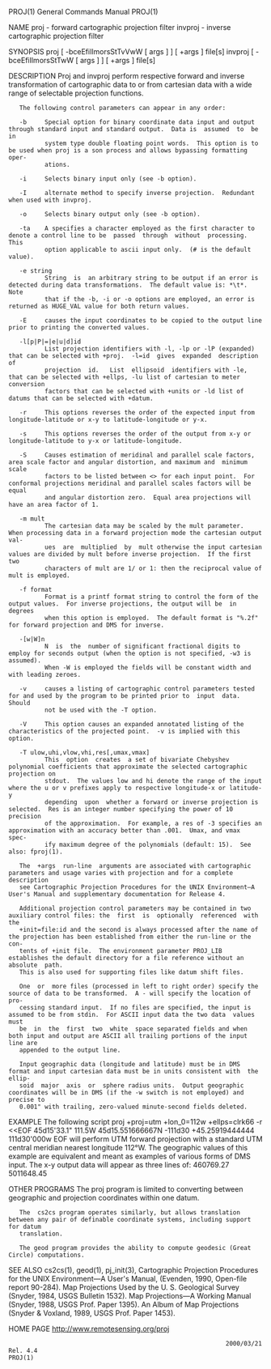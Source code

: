 PROJ(1)                                                       General Commands Manual                                                      PROJ(1)

NAME
       proj - forward cartographic projection filter
       invproj - inverse cartographic projection filter

SYNOPSIS
       proj [ -bceEfiIlmorsStTvVwW [ args ] ] [ +args ] file[s]
       invproj [ -bceEfiIlmorsStTwW [ args ] ] [ +args ] file[s]

DESCRIPTION
       Proj  and invproj perform respective forward and inverse transformation of cartographic data to or from cartesian data with a wide range of
       selectable projection functions.

       The following control parameters can appear in any order:

       -b     Special option for binary coordinate data input and output through standard input and standard output.  Data is  assumed  to  be  in
              system type double floating point words.  This option is to be used when proj is a son process and allows bypassing formatting oper‐
              ations.

       -i     Selects binary input only (see -b option).

       -I     alternate method to specify inverse projection.  Redundant when used with invproj.

       -o     Selects binary output only (see -b option).

       -ta    A specifies a character employed as the first character to denote a control line to be  passed  through  without  processing.   This
              option applicable to ascii input only.  (# is the default value).

       -e string
              String  is  an arbitrary string to be output if an error is detected during data transformations.  The default value is: *\t*.  Note
              that if the -b, -i or -o options are employed, an error is returned as HUGE_VAL value for both return values.

       -E     causes the input coordinates to be copied to the output line prior to printing the converted values.

       -l[p|P|=|e|u|d]id
              List projection identifiers with -l, -lp or -lP (expanded) that can be selected with +proj.  -l=id  gives  expanded  description  of
              projection  id.   List  ellipsoid  identifiers with -le, that can be selected with +ellps, -lu list of cartesian to meter conversion
              factors that can be selected with +units or -ld list of datums that can be selected with +datum.

       -r     This options reverses the order of the expected input from longitude-latitude or x-y to latitude-longitude or y-x.

       -s     This options reverses the order of the output from x-y or longitude-latitude to y-x or latitude-longitude.

       -S     Causes estimation of meridinal and parallel scale factors, area scale factor and angular distortion, and maximum and  minimum  scale
              factors to be listed between <> for each input point.  For conformal projections meridinal and parallel scales factors will be equal
              and angular distortion zero.  Equal area projections will have an area factor of 1.

       -m mult
              The cartesian data may be scaled by the mult parameter.  When processing data in a forward projection mode the cartesian output val‐
              ues  are  multiplied  by  mult otherwise the input cartesian values are divided by mult before inverse projection.  If the first two
              characters of mult are 1/ or 1: then the reciprocal value of mult is employed.

       -f format
              Format is a printf format string to control the form of the output values.  For inverse projections, the output will be  in  degrees
              when this option is employed.  The default format is "%.2f" for forward projection and DMS for inverse.

       -[w|W]n
              N  is  the  number of significant fractional digits to employ for seconds output (when the option is not specified, -w3 is assumed).
              When -W is employed the fields will be constant width and with leading zeroes.

       -v     causes a listing of cartographic control parameters tested for and used by the program to be printed prior to  input  data.   Should
              not be used with the -T option.

       -V     This option causes an expanded annotated listing of the characteristics of the projected point.  -v is implied with this option.

       -T ulow,uhi,vlow,vhi,res[,umax,vmax]
              This  option  creates  a set of bivariate Chebyshev polynomial coefficients that approximate the selected cartographic projection on
              stdout.  The values low and hi denote the range of the input where the u or v prefixes apply to respective longitude-x or latitude-y
              depending  upon  whether a forward or inverse projection is selected.  Res is an integer number specifying the power of 10 precision
              of the approximation.  For example, a res of -3 specifies an approximation with an accuracy better than .001.  Umax, and vmax  spec‐
              ify maximum degree of the polynomials (default: 15).  See also: fproj(1).

       The  +args  run-line  arguments are associated with cartographic parameters and usage varies with projection and for a complete description
       see Cartographic Projection Procedures for the UNIX Environment—A User's Manual and supplementary documentation for Release 4.

       Additional projection control parameters may be contained in two auxiliary control files: the  first  is  optionally  referenced  with  the
       +init=file:id and the second is always processed after the name of the projection has been established from either the run-line or the con‐
       tents of +init file.  The environment parameter PROJ_LIB establishes the default directory for a file reference without an  absolute  path.
       This is also used for supporting files like datum shift files.

       One  or  more files (processed in left to right order) specify the source of data to be transformed.  A - will specify the location of pro‐
       cessing standard input.  If no files are specified, the input is assumed to be from stdin.  For ASCII input data the two data  values  must
       be  in  the  first  two  white  space separated fields and when both input and output are ASCII all trailing portions of the input line are
       appended to the output line.

       Input geographic data (longitude and latitude) must be in DMS format and input cartesian data must be in units consistent with  the  ellip‐
       soid  major  axis  or  sphere radius units.  Output geographic coordinates will be in DMS (if the -w switch is not employed) and precise to
       0.001" with trailing, zero-valued minute-second fields deleted.

EXAMPLE
       The following script
             proj +proj=utm +lon_0=112w +ellps=clrk66 -r <<EOF
             45d15'33.1"   111.5W
             45d15.551666667N   -111d30
             +45.25919444444    111d30'000w
             EOF
       will perform UTM forward projection with a standard UTM central meridian nearest longitude 112°W.  The geographic values  of  this  example
       are equivalent and meant as examples of various forms of DMS input.  The x-y output data will appear as three lines of:
             460769.27     5011648.45

OTHER PROGRAMS
       The proj program is limited to converting between geographic and projection coordinates within one datum.

       The  cs2cs program operates similarly, but allows translation between any pair of definable coordinate systems, including support for datum
       translation.

       The geod program provides the ability to compute geodesic (Great Circle) computations.

SEE ALSO
       cs2cs(1), geod(1), pj_init(3),
       Cartographic Projection Procedures for the UNIX Environment—A User's Manual, (Evenden, 1990, Open-file report 90-284).
       Map Projections Used by the U. S. Geological Survey (Snyder, 1984, USGS Bulletin 1532).
       Map Projections—A Working Manual (Snyder, 1988, USGS Prof. Paper 1395).
       An Album of Map Projections (Snyder & Voxland, 1989, USGS Prof. Paper 1453).

HOME PAGE
       http://www.remotesensing.org/proj

                                                                2000/03/21 Rel. 4.4                                                        PROJ(1)
